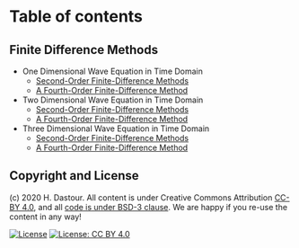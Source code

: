 # Table of contents

## Finite Difference Methods

* One Dimensional Wave Equation in Time Domain
	* [Second-Order Finite-Difference Methods](#Finite_Difference_Method\Second-Order_FDTD_for_the_1D_Wave_Equation.ipynb)
	* [A Fourth-Order Finite-Difference Method](#Finite_Difference_Method\A_Fourth-Order_FDTD_for_the_1D_Wave_Equation.ipynb)
* Two Dimensional Wave Equation in Time Domain
	* [Second-Order Finite-Difference Methods](#Finite_Difference_Method\Second-Order_FDTD_for_the_2D_Wave_Equation.ipynb)
	* [A Fourth-Order Finite-Difference Method](#Finite_Difference_Method\A_Fourth-Order_FDTD_for_the_2D_Wave_Equation.ipynb)
* Three Dimensional Wave Equation in Time Domain
	* [Second-Order Finite-Difference Methods](#Finite_Difference_Method\Second-Order_FDTD_for_the_3D_Wave_Equation.ipynb)
	* [A Fourth-Order Finite-Difference Method](#Finite_Difference_Method\A_Fourth-Order_FDTD_for_the_3D_Wave_Equation.ipynb)


## Copyright and License

(c) 2020 H. Dastour. All content is under Creative Commons Attribution [CC-BY 4.0](https://creativecommons.org/licenses/by/4.0/legalcode.txt), and all [code is under BSD-3 clause](https://github.com/engineersCode/EngComp/blob/master/LICENSE). We are happy if you re-use the content in any way!

[![License](https://img.shields.io/badge/License-BSD%203--Clause-blue.svg)](https://opensource.org/licenses/BSD-3-Clause) [![License: CC BY 4.0](https://img.shields.io/badge/License-CC%20BY%204.0-lightgrey.svg)](https://creativecommons.org/licenses/by/4.0/)
